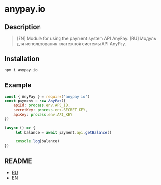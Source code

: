 # anypay.io

## Description

>[EN] Module for using the payment system API AnyPay.
>[RU] Модуль для использования платежной системы API AnyPay.

## Installation

```bash
npm i anypay.io
```

## Example

```js
const { AnyPay } = require('anypay.io')
const payment = new AnyPay({
    apiId: process.env.API_ID,
    secretKey: process.env.SECRET_KEY,
    apiKey: process.env.API_KEY
})

(async () => {
     let balance = await payment.api.getBalance()
    
     console.log(balance)
})
```

## README

* [RU](docs/ru)
* [EN](docs/en)

